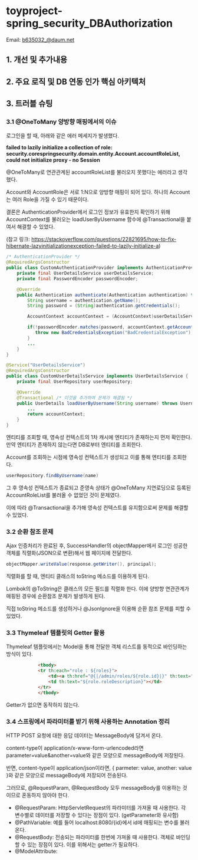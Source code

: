 # toyproject-spring_security_DBAuthorization

Email: b635032_@daum.net

## 1. 개선 및 추가내용

## 2. 주요 로직 및 DB 연동 인가 핵심 아키텍처 

## 3. 트러블 슈팅

### 3.1 @OneToMany 양방향 매핑에서의 이슈

로그인을 할 때, 아래와 같은 에러 메세지가 발생했다.

**failed to lazily initialize a collection of role: security.corespringsecurity.domain.entity.Account.accountRoleList, could not initialize proxy - no Session**

@OneToMany로 연관관계된 accountRoleList를 불러오지 못했다는 에러라고 생각했다.

Account와 AccountRole은 서로 1:N으로 양방향 매핑이 되어 있다. 하나의 Account는 여러 Role을 가질 수 있기 때문이다.

결론은 AuthenticationProvider에서 로그인 정보가 유효한지 확인하기 위해 AccountContext를 불러오는 loadUserByUsername 함수에 @Transactional을 붙여서 해결할 수 있었다.

(참고 링크: https://stackoverflow.com/questions/22821695/how-to-fix-hibernate-lazyinitializationexception-failed-to-lazily-initialize-a)

```java
/* AuthenticationProvider */
@RequiredArgsConstructor
public class CustomAuthenticationProvider implements AuthenticationProvider {
    private final UserDetailsService userDetailsService;
    private final PasswordEncoder passwordEncoder;

    @Override
    public Authentication authenticate(Authentication authentication) throws AuthenticationException {
        String username = authentication.getName();
        String password = (String)authentication.getCredentials();

        AccountContext accountContext = (AccountContext)userDetailsService.loadUserByUsername(username);

        if(!passwordEncoder.matches(password, accountContext.getAccount().getPassword())) {
           throw new BadCredentialsException("BadCredentialException");
        } 
        ...
    }
}
```

```java
@Service("UserDetailsService")
@RequiredArgsConstructor
public class CustomUserDetailsService implements UserDetailsService {
    private final UserRepository userRepository;

    @Override
    @Transactional /* 이것을 추가하여 문제가 해결됨 */
    public UserDetails loadUserByUsername(String username) throws UsernameNotFoundException {
        ...
        return accountContext;
    }
}
```

엔티티를 조회할 때, 영속성 컨텍스트의 1차 캐시에 엔티티가 존재하는지 먼저 확인한다. 만약 엔티티가 존재하지 않는다면 DB로부터 엔티티를 조회한다.

Account를 조회하는 시점에 영속성 컨텍스트가 생성되고 이를 통해 엔티티를 조회한다.
```java
userRepository.findByUsername(name)
```
그 후 영속성 컨텍스트가 종료되고 준영속 상태가  @OneToMany 지연로딩으로 등록된 AccountRoleList를 불러올 수 없었던 것이 문제였다.

이에 따라 @Transactional을 추가해 영속성 컨텍스트를 유지함으로써 문제를 해결할 수 있었다.

### 3.2 순환 참조 문제

Ajax 인증처리가 완료된 후, SuccessHandler의 objectMapper에서 로그인 성공한 객체를 직렬화(JSON으로 변환)해서 웹 페이지에 전달한다.

```java
objectMapper.writeValue(response.getWriter(), principal);
```

직렬화를 할 때, 엔티티 클래스의 toString 메소드를 이용하게 된다.

Lombok의 @ToString은 클래스의 모든 필드를 직렬화 한다. 이에 양방향 연관관계가 매핑된 경우에 순환참조 문제가 발생하게 된다.

직접 toString 메소드를 생성하거나 @JsonIgnore을 이용해 순환 참조 문제를 피할 수 있었다.

### 3.3 Thymeleaf 템플릿의 Getter 활용

Thymeleaf 템플릿에서는 Model을 통해 전달한 객체 리스트를 동적으로 바인딩하는 방식이 있다.

```html
            <tbody>
            <tr th:each="role : ${roles}">
                <td><a th:href="@{|/admin/roles/${role.id}|}" th:text="${role.roleName}"></a></td>
                <td th:text="${role.roleDescription}"></td>
            </tr>
            </tbody>
```

Getter가 없으면 동작하지 않는다.


### 3.4 스프링에서 파라미터를 받기 위해 사용하는 Annotation 정리

HTTP POST 요청에 대한 응답 데이터는 MessageBody에 담겨서 온다.

content-type이 application/x-www-form-urlencoded라면 parameter=value&another=value와 같은 모양으로 messageBody에 저장된다.

반면, content-type이 application/json이라면, { parmeter: value, another: value }와 같은 모양으로 messageBody에 저장되어 전송된다.

그러므로, @RequestParam, @RequestBody 모두 messageBody를 이용하는 것이므로 혼동하지 않아야 한다.

+ @RequestParam: HttpServletRequest의 파라미터를 가져올 때 사용한다. 각 변수별로 데이터를 저장할 수 있다는 장점이 있다. (getParameter와 유사함)
+ @PathVariable: 예를 들어 localhost:8080/{id}에서 id에 매핑되는 변수를 불러온다.
+ @RequestBody: 전송되는 파라미터를 한번에 가져올 때 사용한다. 객체로 바인딩할 수 있는 장점이 있다. 이를 위해서는 getter가 필요하다.
+ @ModelAttribute: 
